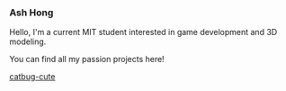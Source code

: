 ### Ash Hong
Hello, I'm a current MIT student interested in game development and 3D modeling.

You can find all my passion projects here!

[catbug-cute](https://media.tenor.com/FbmyWIzGd7IAAAAd/catbug-cute.gif)

<!--
**ashketchmmm/ashketchmmm** is a ✨ _special_ ✨ repository because its `README.md` (this file) appears on your GitHub profile.

Here are some ideas to get you started:

- 🔭 I’m currently working on ...
- 🌱 I’m currently learning ...
- 👯 I’m looking to collaborate on ...
- 🤔 I’m looking for help with ...
- 💬 Ask me about ...
- 📫 How to reach me: ...!

- 😄 Pronouns: ...
- ⚡ Fun fact: ...
-->
